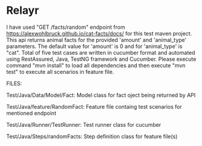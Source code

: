# Relayr
I have used "GET /facts/random" endpoint from https://alexwohlbruck.github.io/cat-facts/docs/ for this test maven project. This api returns animal facts for the provided 'amount' and 'animal_type' parameters. The default value for 'amount' is 0 and for 'animal_type' is "cat". Total of five test cases are written in cucumber format and automated using RestAssured, Java, TestNG framework and Cucumber. Please execute command "mvn install" to load all dependencies and then execute "mvn test" to execute all scenarios in feature file.

FILES:

Test/Java/Data/Model/Fact:  Model class for fact oject being returned by API

Test/Java/feature/RandomFact: Feature file containg test scenarios for mentioned endpoint

Test/Java/Runner/TestRunner:  Test runner class for cucumber

Test/Java/Steps/randomFacts:  Step definition class for feature file(s)
